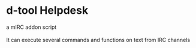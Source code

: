 # d-tool Helpdesk
a mIRC addon script <br><br>
It can execute several commands and functions on text from IRC channels
